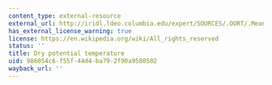 ```yaml
---
content_type: external-resource
external_url: http://iridl.ldeo.columbia.edu/expert/SOURCES/.OORT/.Mean/.tair/%28Kelvin%29unitconvert/dup/1000./P/div/ln/2./7./div/mul/eexp/mul//name//theta/def//long_name/%28Potential%20Temperature%29def//fullname%5B//OORT//Mean//theta%5Ddef/%5BX+%5Daverage/%5BT+%5Daverage/Y/-30/30/RANGEEDGES/%5BY+%5Daverage/figviewer.html?my.help=more+options&map.theta.units=Kelvin_scale&map.theta.plotlast=500&map.url=P+fig-+line+-fig&map.domain=+{+/theta+190+500+plotrange+P+50.+1000.+plotrange+}&map.domainparam=+/plotaxislength+432+psdef+/plotborder+72+psdef+/XOVY+0.5+psdef&map.zoom=Zoom&map.theta.plotfirst=190&map.P.plotfirst=50.&map.P.units=mb&map.P.plotlast=1000.&map.newurl.grid0=P&map.newurl.plot=line&map.plotaxislength=432&map.plotborder=72&map.fnt=Helvetica&map.fntsze=16&map.XOVY=0.5&map.color_smoothing=1
has_external_license_warning: true
license: https://en.wikipedia.org/wiki/All_rights_reserved
status: ''
title: Dry potential temperature
uid: 986054c6-f55f-44d4-ba79-2f90a9580502
wayback_url: ''
---
```

